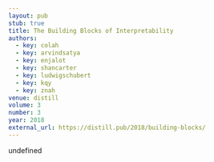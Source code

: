 ```yaml
---
layout: pub
stub: true
title: The Building Blocks of Interpretability
authors:
  - key: colah
  - key: arvindsatya
  - key: enjalot
  - key: shancarter
  - key: ludwigschubert
  - key: kqy
  - key: znah
venue: distill
volume: 3
number: 3
year: 2018
external_url: https://distill.pub/2018/building-blocks/
---
```

undefined
